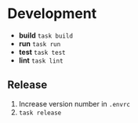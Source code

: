 # Development

- **build** `task build`
- **run** `task run`
- **test** `task test`
- **lint** `task lint`

## Release

1. Increase version number in `.envrc`
2. `task release`
